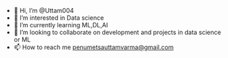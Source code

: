 - 👋 Hi, I’m @Uttam004
- 👀 I’m interested in Data science 
- 🌱 I’m currently learning ML,DL,AI
- 💞️ I’m looking to collaborate on development and projects in data science or ML
- 📫 How to reach me penumetsauttamvarma@gmail.com

<!---
Uttam004/Uttam004 is a ✨ special ✨ repository because its `README.md` (this file) appears on your GitHub profile.
You can click the Preview link to take a look at your changes.
--->
